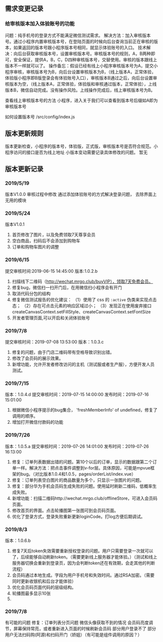 
## 需求变更记录

### 给审核版本加入体验账号的功能

问题：纯手机号的登录方式不能满足微信测试需求。
解决方法：加入审核版本号。通过小程序内置审核版本号，在登陆页面的时候向后台查询当前正在审核的版本，如果返回的版本号跟小程序版本号相同，就显示体验账号的入口。
技术解决：向后台获取审核版本号，设置审核版本号。审核版本号的规则，A，B两种即可，安全保证，提供A，B，C，D四种审核版本号，交替使用。审核的版本跟线上版本不一样就可以了。
操作备忘：假设已经有线上小程序审核版本号为A，提交小程序审核，审核版本号为B，向后台设置审核版本为B，（线上版本A，正常体验，体验版小程序即B版登录会有体验账号入口），审核版本B通过之后，向后台设置审核版本为空，（线上版本A，正常体验，体验版和审核通过版本，正常体验），上线版本B，微信自动完成。没有操作风险。上线操作完成后，线上审核版本号为B。

查看线上审核版本号的方法
小程序，进入关于我们可以查看到版本号后缀如A即为审核版本号

如何设置版本号
/src/config/index.js


## 版本更新规则
版本更新检查，小程序的版本号，体验版，正式版，审核版本号是否符合规范。小程序访问的接口是否为线上地址
小版本变动需要记录具体修改的问题。
暂无

## 版本更新记录
### 2019/5/19
版本V1.0.0
审核过程中修改
通过添加体验账号的方式解决登录问题，
去除界面上无用的模块
### 2019/5/24
版本V1.0.1
1. 首页修改了图片，以及免费领取7天尊享会员
2. 空白商品，扫码后不会添加到购物车
3. 订单和购物车图片的调整
### 2019/6/15
提交审核时间:2019-06-15 14:45:00
版本:1.0.2.b
1. 扫描线下二维码（http://wechat.mrgo.club/buyVIP），领取7天免费会员。
2. 修复bug，微信扫一扫开门后，在用微信扫小程序会有开门
3. 取消代码分包的结构
4. 修复微信测试报告的优化建议：
（1）使用了 css 的 `:active` 伪类来实现点击态；
（2）存在可点击元素的响应区域过小；
（3）发现正在使用废弃接口createCanvasContext.setFillStyle、createCanvasContext.setFontSize
5. 开发者管理页面,可以开启和关闭体验账号
### 2019/7/8
提交审核时间：2019-07-08 13:53:00
版本：1.0.3.c
1. 修复的问题，由于门店二维码带有空格导致识别出错。
2. 修改了会员码的展示效果。
3. 新增功能，允许开发者修改访问的主机（测试服或者生产服），方便开发人员测试。

### 2019/7/15
版本：1.0.4.d
提交审核时间：2019-07-15 14:00:00
发布时间：2019-07-16 15:01:00
1. 根据微信小程序提示的bug集合， 'freshMemberInfo' of undefined，修复了调用的顺序。
2. 增加打开微信付款码的功能

### 2019/7/26
版本：1.0.5.a
提交审核时间：2019-07-26 14:01:00
发布时间：2019-07-26 16:13:00
1. 修复：订单列表数据出错的问题。第10个以后的订单，显示的数据跟第二个订单一样。解决方法：把点击事件调整到v-for层。具体原因，可能是mpvue框架的bug。（对比版本1.0.4和1.0.5，pages/orderList/index.vue）
2. 修复：订单列表空白图片的商品数量为多个，只显示一张图片的问题。
3. 修复：部分华为手机会员码生成失败的问题。使用延时刷新二维码，低概率生成失败。
4. 新增功能：扫描二维码http://wechat.mrgo.club/offlineStore，可进入会员码页面。
5. 修改首页的界面。点击轮播图第一张图可到会员码页面。
6. 优化了登录方式，登录失败重新更新loginCode。打log方便后期调试。


### 2019/8/3
版本：1.0.6.b
1. 修复7天后token失效需要重新授权登录的问题。用户只需要登录一次就可以了，后续能够自动刷新token。（需要更新线上服务器才能体验。）（测试和线上服务器切换会重新到登录页，因为会判断token还在有效期，会走其他的判断流程）
2. 会员码通过本地生成。字段为用户手机号和失效时间。通过RSA加密。（需要同时更新收银机和后台才能体验）
3. 优化会员码页面代码的层级结构。
4. 轮播图最多显示10张
5. 


### 2019/7/8


有可能的问题
修复：订单列表分页问题
微信头像获取不到的情况
会员码亮度调节，屏幕保持常亮，或者重新进入页面的时候刷新会员码
部分用户登录不了
部分用户无法扫码购(阿源)和扫码开门（娇姐）（有可能是组件调用的原因？）








